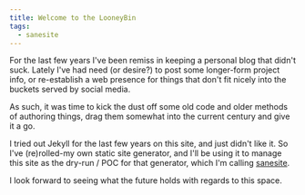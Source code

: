 ```yaml
---
title: Welcome to the LooneyBin
tags:
  - sanesite
---
```

For the last few years I've been remiss in keeping a personal blog that didn't suck.
Lately I've had need (or desire?) to post some longer-form project info, or re-establish a web
presence for things that don't fit nicely into the buckets served by social media.

As such, it was time to kick the dust off some old code and older methods of authoring
things, drag them somewhat into the current century and give it a go.

I tried out Jekyll for the last few years on this site, and just didn't like it.
So I've (re)rolled-my own static site generator, and I'll be using it to manage this site
as the dry-run / POC for that generator, which I'm calling [sanesite](https://github.com/bvarner/sanesite).

I look forward to seeing what the future holds with regards to this space.
